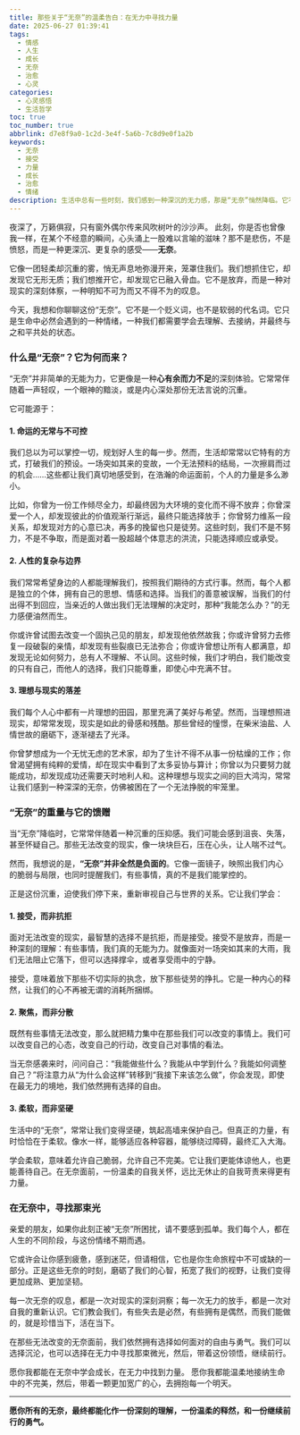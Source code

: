 ```yaml
---
title: 那些关于“无奈”的温柔告白：在无力中寻找力量
date: 2025-06-27 01:39:41
tags:
  - 情感
  - 人生
  - 成长
  - 无奈
  - 治愈
  - 心灵
categories:
  - 心灵感悟
  - 生活哲学
toc: true
toc_number: true
abbrlink: d7e8f9a0-1c2d-3e4f-5a6b-7c8d9e0f1a2b
keywords:
  - 无奈
  - 接受
  - 力量
  - 成长
  - 治愈
  - 情绪
description: 生活中总有一些时刻，我们感到一种深沉的无力感，那是“无奈”悄然降临。它不是放弃，而是对现实的深刻体察。本文将带你温柔地探索这种复杂的情绪，理解它的来源，学会如何与它共处，并从中汲取前行的力量，最终发现，在那些无法改变的无奈面前，我们依然拥有选择如何面对的自由与勇气。
---
```


夜深了，万籁俱寂，只有窗外偶尔传来风吹树叶的沙沙声。
此刻，你是否也曾像我一样，在某个不经意的瞬间，心头涌上一股难以言喻的滋味？那不是悲伤，不是愤怒，而是一种更深沉、更复杂的感受——**无奈**。

它像一团轻柔却沉重的雾，悄无声息地弥漫开来，笼罩住我们。我们想抓住它，却发现它无形无质；我们想推开它，却发现它已融入骨血。它不是放弃，而是一种对现实的深刻体察，一种明知不可为而又不得不为的叹息。

今天，我想和你聊聊这份“无奈”。它不是一个贬义词，也不是软弱的代名词。它只是生命中必然会遇到的一种情绪，一种我们都需要学会去理解、去接纳，并最终与之和平共处的状态。

### 什么是“无奈”？它为何而来？

“无奈”并非简单的无能为力，它更像是一种**心有余而力不足**的深刻体验。它常常伴随着一声轻叹，一个眼神的黯淡，或是内心深处那份无法言说的沉重。

它可能源于：

#### 1. 命运的无常与不可控

我们总以为可以掌控一切，规划好人生的每一步。然而，生活却常常以它特有的方式，打破我们的预设。一场突如其来的变故，一个无法预料的结局，一次擦肩而过的机会……这些都让我们真切地感受到，在浩瀚的命运面前，个人的力量是多么渺小。

比如，你曾为一份工作倾尽全力，却最终因为大环境的变化而不得不放弃；你曾深爱一个人，却发现彼此的价值观渐行渐远，最终只能选择放手；你曾努力维系一段关系，却发现对方的心意已决，再多的挽留也只是徒劳。这些时刻，我们不是不努力，不是不争取，而是面对着一股超越个体意志的洪流，只能选择顺应或承受。

#### 2. 人性的复杂与边界

我们常常希望身边的人都能理解我们，按照我们期待的方式行事。然而，每个人都是独立的个体，拥有自己的思想、情感和选择。当我们的善意被误解，当我们的付出得不到回应，当亲近的人做出我们无法理解的决定时，那种“我能怎么办？”的无力感便油然而生。

你或许曾试图去改变一个固执己见的朋友，却发现他依然故我；你或许曾努力去修复一段破裂的亲情，却发现有些裂痕已无法弥合；你或许曾想让所有人都满意，却发现无论如何努力，总有人不理解、不认同。这些时候，我们才明白，我们能改变的只有自己，而他人的选择，我们只能尊重，即使心中充满不甘。

#### 3. 理想与现实的落差

我们每个人心中都有一片理想的田园，那里充满了美好与希望。然而，当理想照进现实，却常常发现，现实是如此的骨感和残酷。那些曾经的憧憬，在柴米油盐、人情世故的磨砺下，逐渐褪去了光泽。

你曾梦想成为一个无忧无虑的艺术家，却为了生计不得不从事一份枯燥的工作；你曾渴望拥有纯粹的爱情，却在现实中看到了太多妥协与算计；你曾以为只要努力就能成功，却发现成功还需要天时地利人和。这种理想与现实之间的巨大鸿沟，常常让我们感到一种深深的无奈，仿佛被困在了一个无法挣脱的牢笼里。

### “无奈”的重量与它的馈赠

当“无奈”降临时，它常常伴随着一种沉重的压抑感。我们可能会感到沮丧、失落，甚至怀疑自己。那些无法改变的现实，像一块块巨石，压在心头，让人喘不过气。

然而，我想说的是，**“无奈”并非全然是负面的**。它像一面镜子，映照出我们内心的脆弱与局限，也同时提醒我们，有些事情，真的不是我们能掌控的。

正是这份沉重，迫使我们停下来，重新审视自己与世界的关系。它让我们学会：

#### 1. 接受，而非抗拒

面对无法改变的现实，最智慧的选择不是抗拒，而是接受。接受不是放弃，而是一种深刻的理解：有些事情，我们真的无能为力。就像面对一场突如其来的大雨，我们无法阻止它落下，但可以选择撑伞，或者享受雨中的宁静。

接受，意味着放下那些不切实际的执念，放下那些徒劳的挣扎。它是一种内心的释然，让我们的心不再被无谓的消耗所捆绑。

#### 2. 聚焦，而非分散

既然有些事情无法改变，那么就把精力集中在那些我们可以改变的事情上。我们可以改变自己的心态，改变自己的行动，改变自己对事情的看法。

当无奈感袭来时，问问自己：“我能做些什么？我能从中学到什么？我能如何调整自己？”将注意力从“为什么会这样”转移到“我接下来该怎么做”，你会发现，即使在最无力的境地，我们依然拥有选择的自由。

#### 3. 柔软，而非坚硬

生活中的“无奈”，常常让我们变得坚硬，筑起高墙来保护自己。但真正的力量，有时恰恰在于柔软。像水一样，能够适应各种容器，能够绕过障碍，最终汇入大海。

学会柔软，意味着允许自己脆弱，允许自己不完美。它让我们更能体谅他人，也更能善待自己。在无奈面前，一份温柔的自我关怀，远比无休止的自我苛责来得更有力量。

### 在无奈中，寻找那束光

亲爱的朋友，如果你此刻正被“无奈”所困扰，请不要感到孤单。我们每个人，都在人生的不同阶段，与这份情绪不期而遇。

它或许会让你感到疲惫，感到迷茫，但请相信，它也是你生命旅程中不可或缺的一部分。正是这些无奈的时刻，磨砺了我们的心智，拓宽了我们的视野，让我们变得更加成熟、更加坚韧。

每一次无奈的叹息，都是一次对现实的深刻洞察；每一次无力的放手，都是一次对自我的重新认识。它们教会我们，有些失去是必然，有些拥有是偶然，而我们能做的，就是珍惜当下，活在当下。

在那些无法改变的无奈面前，我们依然拥有选择如何面对的自由与勇气。我们可以选择沉沦，也可以选择在无力中寻找那束微光，然后，带着这份领悟，继续前行。

愿你我都能在无奈中学会成长，在无力中找到力量。
愿你我都能温柔地接纳生命中的不完美，然后，带着一颗更加宽广的心，去拥抱每一个明天。

---
**愿你所有的无奈，最终都能化作一份深刻的理解，一份温柔的释然，和一份继续前行的勇气。**